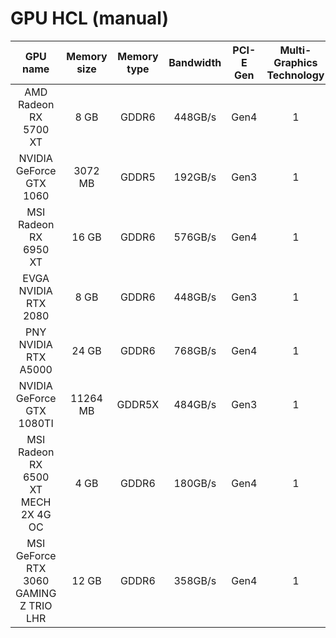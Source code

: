 # GPU HCL (manual)
<!--start-->
| GPU name         | Memory size | Memory type  | Bandwidth | PCI-E Gen | Multi-Graphics Technology | Results                |
|:----------------:|:-----------:|:------------:|:---------:|:---------:|:-------------------------:|:----------------------:|
| AMD Radeon RX 5700 XT     | 8 GB     | GDDR6  | 448GB/s   | Gen4      | 1                         | |
| NVIDIA GeForce GTX 1060   | 3072 MB  | GDDR5  | 192GB/s   | Gen3      | 1                         | [Qubes HCL reports][1] |
| MSI Radeon RX 6950 XT     | 16 GB    | GDDR6  | 576GB/s   | Gen4      | 1                         | |
| EVGA NVIDIA RTX 2080      | 8 GB     | GDDR6  | 448GB/s   | Gen3      | 1                         | |
| PNY NVIDIA RTX A5000      | 24 GB    | GDDR6  | 768GB/s   | Gen4      | 1                         | |
| NVIDIA GeForce GTX 1080TI | 11264 MB | GDDR5X | 484GB/s   | Gen3      | 1                         | [Qubes HCL reports][2] |
| MSI Radeon RX 6500 XT MECH 2X 4G OC | 4 GB     | GDDR6  | 180GB/s   | Gen4      | 1                         | Works only on Dasharo v1.1.0 or newer |
| MSI GeForce RTX 3060 GAMING Z TRIO LHR | 12 GB     | GDDR6  | 358GB/s   | Gen4      | 1                         | |
<!--end-->
